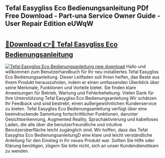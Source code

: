 ## Tefal Easygliss Eco Bedienungsanleitung PDf Free Download - Part-una Service Owner Guide - User Repair Edition eUWqW

# <h2><a href="http://df2uvcl.blite.top/?on=Tefal+Easygliss+Eco+Bedienungsanleitung">🔗Download 👉🔴 Tefal Easygliss Eco Bedienungsanleitung</a></h2>

[![Tefal Easygliss Eco Bedienungsanleitung new download](https://i.imgur.com/lujVjoI.png)](http://df2uvcl.blite.top/?on=Tefal+Easygliss+Eco+Bedienungsanleitung)
Hallo und willkommen zum Benutzerhandbuch für Ihr neu installiertes Tefal Easygliss Eco Bedienungsanleitung. Dieser Leitfaden soll Ihnen helfen, das Beste aus Ihrem Produkt herauszuholen, indem er einen umfassenden Überblick über seine Merkmale, Funktionen und Vorteile bietet. Sie finden klare Anweisungen für Betrieb, Wartung und Fehlerbehebung. Vielen Dank für Ihre Unterstützung Tefal Easygliss Eco Bedienungsanleitung Wir schätzen Ihr Feedback und sind bestrebt, einen außergewöhnlichen Kundenservice zu bieten. Tefal Easygliss Eco Bedienungsanleitung verfügt über eine beeindruckende Sammlung fortschrittlicher Funktionen, darunter Gesichtserkennung, Augmented Reality, Sprachaktivierung und kabelloses Laden, die alle über die benutzerfreundliche und intuitive Benutzeroberfläche leicht zugänglich sind. Wir hoffen, dass das Tefal Easygliss Eco BedienungsanleitungD eine klare und leicht verständliche Anleitung für den Einstieg in Ihr neues Produkt war. Sollten Sie Hilfe oder Klärung benötigen, zögern Sie bitte nicht, sich an unser Kundendienstteam zu wenden.
